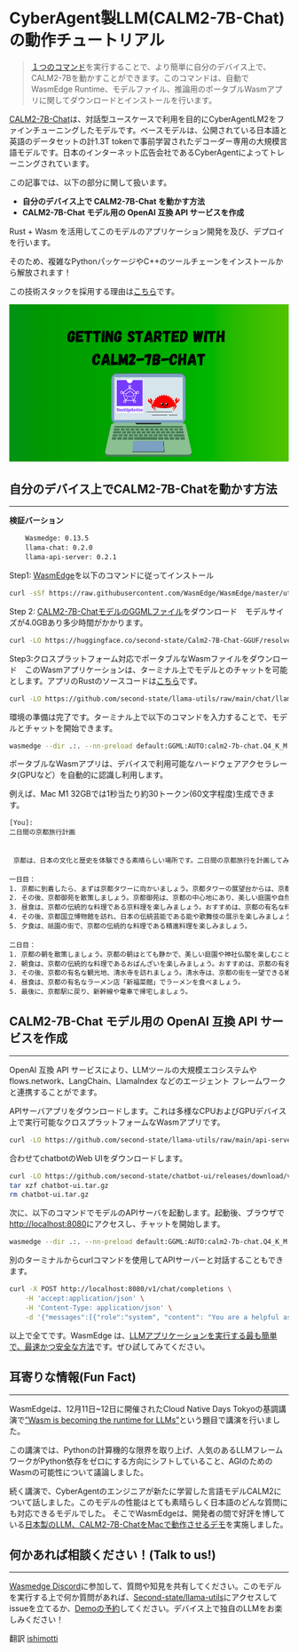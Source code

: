 # CyberAgent製LLM(****CALM2-7B-Chat)の動作チュートリアル****

> [１つのコマンド](https://www.secondstate.io/run-llm/)を実行することで、より簡単に自分のデバイス上で、CALM2-7Bを動かすことができます。このコマンドは、自動でWasmEdge Runtime、モデルファイル、推論用のポータブルWasmアプリに関してダウンロードとインストールを行います。
> 

[CALM2-7B-Chat](https://huggingface.co/cyberagent/calm2-7b-chat)は、対話型ユースケースで利用を目的にCyberAgentLM2をファインチューニングしたモデルです。ベースモデルは、公開されている日本語と英語のデータセットの計1.3T tokenで事前学習されたデコーダー専用の大規模言語モデルです。日本のインターネット広告会社であるCyberAgentによってトレーニングされています。

この記事では、以下の部分に関して扱います。

- **自分のデバイス上で CALM2-7B-Chat を動かす方法**
- **CALM2-7B-Chat モデル用の OpenAI 互換 API サービスを作成**

Rust + Wasm を活用してこのモデルのアプリケーション開発を及び、デプロイを行います。

そのため、複雑なPythonパッケージやC++のツールチェーンをインストールから解放されます！

この技術スタックを採用する理由は[こちら](https://www.secondstate.io/articles/fast-llm-inference/)です。

![image](./CALM2blog.png)

## 自分のデバイス上でCALM2-7B-Chatを動かす方法

---

**検証バーション**
```bash
    Wasmedge: 0.13.5
    llama-chat: 0.2.0
    llama-api-server: 0.2.1
```

Step1: [WasmEdge](https://github.com/WasmEdge/WasmEdge)を以下のコマンドに従ってインストール

```bash
curl -sSf https://raw.githubusercontent.com/WasmEdge/WasmEdge/master/utils/install.sh | bash -s -- --plugin wasi_nn-ggml
```

Step 2: [CALM2-7B-ChatモデルのGGMLファイル](https://huggingface.co/second-state/Calm2-7B-Chat-GGUF)をダウンロード　モデルサイズが4.0GBあり多少時間がかかります。

```bash
curl -LO https://huggingface.co/second-state/Calm2-7B-Chat-GGUF/resolve/main/calm2-7b-chat.Q4_K_M.gguf
```

Step3:クロスプラットフォーム対応でポータブルなWasmファイルをダウンロード　このWasmアプリケーションは、ターミナル上でモデルとのチャットを可能とします。アプリのRustのソースコードは[こちら](https://github.com/second-state/llama-utils/tree/main/chat)です。

```bash
curl -LO https://github.com/second-state/llama-utils/raw/main/chat/llama-chat.wasm
```

環境の準備は完了です。ターミナル上で以下のコマンドを入力することで、モデルとチャットを開始できます。

```bash
wasmedge --dir .:. --nn-preload default:GGML:AUTO:calm2-7b-chat.Q4_K_M.gguf llama-chat.wasm -p vicuna-1.1-chat --stream-stdout
```

ポータブルなWasmアプリは、デバイスで利用可能なハードウェアアクセラレータ(GPUなど）を自動的に認識し利用します。

例えば、Mac M1 32GBでは1秒当たり約30トークン(60文字程度)生成できます。

```bash
[You]: 
二日間の京都旅行計画

 
 京都は、日本の文化と歴史を体験できる素晴らしい場所です。二日間の京都旅行を計画してみましょう。

一日目：
1. 京都に到着したら、まずは京都タワーに向かいましょう。京都タワーの展望台からは、京都の街並みを一望できます。
2. その後、京都御苑を散策しましょう。京都御苑は、京都の中心地にあり、美しい庭園や自然を楽しむことができます。
3. 昼食は、京都の伝統的な料理である京料理を楽しみましょう。おすすめは、京都の有名な料亭「菊乃井」です。
4. その後、京都国立博物館を訪れ、日本の伝統芸能である能や歌舞伎の展示を楽しみましょう。
5. 夕食は、祇園の街で、京都の伝統的な料理である精進料理を楽しみましょう。

二日目：
1. 京都の朝を散策しましょう。京都の朝はとても静かで、美しい庭園や神社仏閣を楽しむことができます。
2. 朝食は、京都の伝統的な料理であるおばんざいを楽しみましょう。おすすめは、京都の有名な朝食レストラン「朝食喜心」です。
3. その後、京都の有名な観光地、清水寺を訪れましょう。清水寺は、京都の街を一望できる絶景スポットです。
4. 昼食は、京都の有名なラーメン店「新福菜館」でラーメンを食べましょう。
5. 最後に、京都駅に戻り、新幹線や電車で帰宅しましょう。
```

## **CALM2-7B-Chat モデル用の OpenAI 互換 API サービスを作成**

---

OpenAI 互換 API サービスにより、LLMツールの大規模エコシステムやflows.network、LangChain、LlamaIndex などのエージェント フレームワークと連携することがでます。

APIサーバアプリをダウンロードします。これは多様なCPUおよびGPUデバイス上で実行可能なクロスプラットフォームなWasmアプリです。

```bash
curl -LO https://github.com/second-state/llama-utils/raw/main/api-server/llama-api-server.wasm
```

合わせてchatbotのWeb UIをダウンロードします。

```bash
curl -LO https://github.com/second-state/chatbot-ui/releases/download/v0.1.0/chatbot-ui.tar.gz
tar xzf chatbot-ui.tar.gz
rm chatbot-ui.tar.gz
```

次に、以下のコマンドでモデルのAPIサーバを起動します。起動後、ブラウザで[http://localhost:8080](http://localhost:8080/)にアクセスし、チャットを開始します。

```bash
wasmedge --dir .:. --nn-preload default:GGML:AUTO:calm2-7b-chat.Q4_K_M.gguf llama-api-server.wasm -p vicuna-1.1-chat
```

別のターミナルからcurlコマンドを使用してAPIサーバーと対話することもできます。

```bash
curl -X POST http://localhost:8080/v1/chat/completions \
    -H 'accept:application/json' \
    -H 'Content-Type: application/json' \
    -d '{"messages":[{"role":"system", "content": "You are a helpful assistant."}, {"role":"user", "content": "二日間の京都旅行計画"}], "model":"CALM2-7B-Chat"}'
```

以上で全てです。WasmEdge は、[LLMアプリケーションを実行する最も簡単で、最速かつ安全な方法](https://www.secondstate.io/articles/fast-llm-inference/)です。ぜひ試してみてください。

## 耳寄りな情報(Fun Fact)

---

WasmEdgeは、12月11日~12日に開催されたCloud Native Days Tokyoの基調講演で[”Wasm is becoming the runtime for LLMs”](https://event.cloudnativedays.jp/cndt2023/talks/2072)という題目で講演を行いました。

この講演では、Pythonの計算機的な限界を取り上げ、人気のあるLLMフレームワークがPython依存をゼロにする方向にシフトしていること、AGIのためのWasmの可能性について議論しました。

続く講演で、CyberAgentのエンジニアが新たに学習した言語モデルCALM2について話しました。このモデルの性能はとても素晴らしく日本語のどんな質問にも対応できるモデルでした。
そこでWasmEdgeは、開発者の間で好評を博している[日本製のLLM、CALM2-7B-ChatをMacで動作させるデモ](https://twitter.com/realwasmedge/status/1734484058212897000)を実施しました。

## **何かあれば相談ください！(Talk to us!)**

---

[Wasmedge Discord](https://discord.com/invite/U4B5sFTkFc)に参加して、質問や知見を共有してください。このモデルを実行する上で何か質問があれば、[Second-state/llama-utils](https://github.com/second-state/llama-utils/)にアクセスしてissueを立てるか、[Demoの予約](https://code.flows.network/webhook/vvAtEBUk6QMhVVLuw7IU)してください。デバイス上で独自のLLMをお楽しみください！

翻訳 [ishimotti](https://twitter.com/white_n_39)
